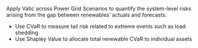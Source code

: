 Apply Vatic across Power Grid Scenarios to quantify the system-level risks arising from the gap between renewables’ actuals and forecasts.

- Use CVaR to measure tail risk related to extreme events such as load shedding
- Use Shapley Value to allocate total renewable CVaR to individual assets
